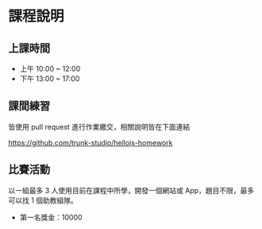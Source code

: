 # 課程說明

## 上課時間

* 上午 10:00 ~ 12:00
* 下午 13:00 ~ 17:00

## 課間練習

皆使用 pull request 進行作業繳交，相關說明皆在下面連結

<https://github.com/trunk-studio/hellojs-homework>

## 比賽活動

以一組最多 3 人使用目前在課程中所學，開發一個網站或 App，題目不限，最多可以找 1 個助教組隊。

* 第一名獎金：10000
